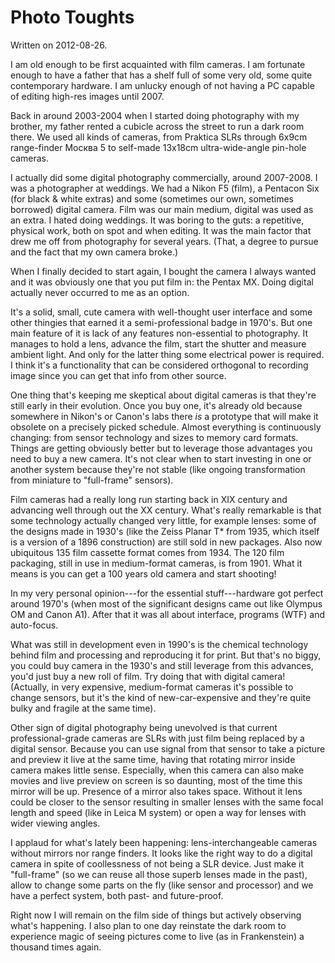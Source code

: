 # Photo Toughts

Written on 2012-08-26.

I am old enough to be first acquainted with film cameras. I am fortunate enough to have a father that has a shelf full of some very old, some quite contemporary hardware. I am unlucky enough of not having a PC capable of editing high-res images until 2007.

Back in around 2003-2004 when I started doing photography with my brother, my father rented a cubicle across the street to run a dark room there. We used all kinds of cameras, from Praktica SLRs through 6x9cm range-finder Москва 5 to self-made 13x18cm ultra-wide-angle pin-hole cameras.

I actually did some digital photography commercially, around 2007-2008. I was a photographer at weddings. We had a Nikon F5 (film), a Pentacon Six (for black & white extras) and some (sometimes our own, sometimes borrowed) digital camera. Film was our main medium, digital was used as an extra. I hated doing weddings. It was boring to the guts: a repetitive, physical work, both on spot and when editing. It was the main factor that drew me off from photography for several years. (That, a degree to pursue and the fact that my own camera broke.)

When I finally decided to start again, I bought the camera I always wanted and it was obviously one that you put film in: the Pentax MX. Doing digital actually never occurred to me as an option.

It's a solid, small, cute camera with well-thought user interface and some other thingies that earned it a semi-professional badge in 1970's. But one main feature of it is lack of any features non-essential to photography. It manages to hold a lens, advance the film, start the shutter and measure ambient light. And only for the latter thing some electrical power is required. I think it's a functionality that can be considered orthogonal to recording image since you can get that info from other source.

One thing that's keeping me skeptical about digital cameras is that they're still early in their evolution. Once you buy one, it's already old because somewhere in Nikon's or Canon's labs there _is_ a prototype that will make it obsolete on a precisely picked schedule. Almost everything is continuously changing: from sensor technology and sizes to memory card formats. Things are getting obviously better but to leverage those advantages you need to buy a new camera. It's not clear when to start investing in one or another system because they're not stable (like ongoing transformation from miniature to "full-frame" sensors).

Film cameras had a really long run starting back in XIX century and advancing well through out the XX century. What's really remarkable is that some technology actually changed very little, for example lenses: some of the designs made in 1930's (like the Zeiss Planar T* from 1935, which itself is a version of a 1896 construction) are still sold in new packages. Also now ubiquitous 135 film cassette format comes from 1934. The 120 film packaging, still in use in medium-format cameras, is from 1901. What it means is you can get a 100 years old camera and start shooting!

In my very personal opinion---for the essential stuff---hardware got perfect around 1970's (when most of the significant designs came out like Olympus OM and Canon A1). After that it was all about interface, programs (WTF) and auto-focus.

What was still in development even in 1990's is the chemical technology behind film and processing and reproducing it for print. But that's no biggy, you could buy camera in the 1930's and still leverage from this advances, you'd just buy a new roll of film. Try doing that with digital camera! (Actually, in very expensive, medium-format cameras it's possible to change sensors, but it's the kind of new-car-expensive and they're quite bulky and fragile at the same time).

Other sign of digital photography being unevolved is that current professional-grade cameras are SLRs with just film being replaced by a digital sensor. Because you can use signal from that sensor to take a picture and preview it live at the same time, having that rotating mirror inside camera makes little sense. Especially, when this camera can also make movies and live preview on screen is so daunting, most of the time this mirror will be up. Presence of a mirror also takes space. Without it lens could be closer to the sensor resulting in smaller lenses with the same focal length and speed (like in Leica M system) or open a way for lenses with wider viewing angles.

I applaud for what's lately been happening: lens-interchangeable cameras without mirrors nor range finders. It looks like the right way to do a digital camera in spite of coollessness of not being a SLR device. Just make it "full-frame" (so we can reuse all those superb lenses made in the past), allow to change some parts on the fly (like sensor and processor) and we have a perfect system, both past- and future-proof.

Right now I will remain on the film side of things but actively observing what's happening. I also plan to one day reinstate the dark room to experience magic of seeing pictures come to live (as in Frankenstein) a thousand times again.
